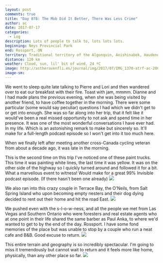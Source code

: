 ```yaml
---
layout: post
comments: true
title: "Day 078: The Mob Did It Better, There Was Less Crime"
author: ac
date: 2017-07-17
categories:
  - Log
description: Lots of people to talk to, lots lots lots. 
beginning: Neys Provincial Park
end: Rossport, ON
territory: Traditional territory of the Algonquin, Anishinabek, Haudenosaunee, Ojibway, Odawa and Cree
distance: 120 km
weather: Cloud, sun, lil' bit of wind, 24 ºC
image: http://astheravenfli.es/journal/img/2017/07/IMG_1370-atrf-ac-2000-web.jpg
image-sm:
---
```


We went to sleep quite late talking to Pierre and Lori and then wandered over to eat our breakfast with their fire. Toast with jam, mmmm. Dianne and I had made plans the previous evening, when she was being visited by another friend, to have coffee together in the morning. There were some particular (some would say peculiar) questions I had which we didn't get to or get into enough. She was so far along into her trip, that it felt like it would've been a real missed opportunity to not ask and spend time in her presence. It was one of the most wonderful conversations I have ever had. In my life. Which is an astonishing remark to make but sincerely so. It'll make for a full-length podcast episode so I won't get into it too much here.

When we finally left after meeting another cross-Canada cycling veteran from about a decade ago, it was late in the morning. 

This is the second time on this trip I've noticed one of these paint trucks. This time it was painting white lines, the last time it was yellow. It was on the other side of the highway so I quickly turned around and followed it for a bit. What a marvellous event to witness! Would make for a great 99% Invisible podcast episode. (If there hasn't been one already)
<img src="http://astheravenfli.es/journal/img/2017/07/IMG_1376-atrf-ac-2000-web.jpg">

We also ran into this crazy couple in Terrace Bay, the O'Neils, from Salt Spring Island who upon becoming empty nesters and their dog dying decided to rent out their home and hit the road East. 
<img src="http://astheravenfli.es/journal/img/2017/07/IMG_1385-atrf-ac-2000-web.jpg">

We pushed even with the s-l-o-w-ness, and all the people we met from Las Vegas and Southern Ontario who were foresters and real estate agents who at one point in their life shared the same barber as Paul Anka, to where we'd wanted to get to by the end of the day. Rossport. I have some fond memories of the place but was unable to stop by a couple who run a neat cafe and B&B. Good excuse to return. 
<img src="http://astheravenfli.es/journal/img/2017/07/IMG_1388-atrf-ac-2000-web.jpg">

This entire terrain and geography is so incredibly spectacular. I'm going to miss it tremendously but cannot wait to return and it feels more like home, physically, than any other place so far.
<img src="http://astheravenfli.es/journal/img/2017/07/IMG_5030-atrf-jcr-2000-web.jpg">
